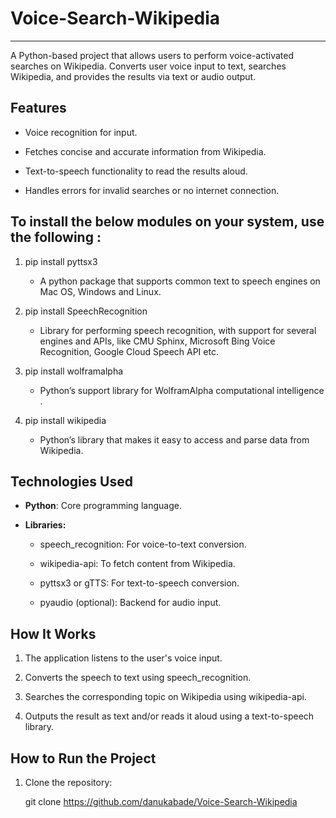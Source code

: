 # Voice-Search-Wikipedia
-----------------------

A Python-based project that allows users to perform voice-activated searches on Wikipedia.
Converts user voice input to text, searches Wikipedia, and provides the results via text or audio output.

Features
----------------------------------------------------------------------------------------------
* Voice recognition for input.
  
* Fetches concise and accurate information from Wikipedia.
  
* Text-to-speech functionality to read the results aloud.
  
* Handles errors for invalid searches or no internet connection.
  
To install the below modules on your system, use the following :
-------------------------------------------------------------------------
1. pip install pyttsx3
   
   * A python package that supports common text to speech engines on Mac OS, Windows and Linux.

2. pip install SpeechRecognition

   * Library for performing speech recognition, with support for several engines and APIs, like CMU Sphinx, Microsoft Bing Voice Recognition, Google Cloud Speech API etc.

3. pip install wolframalpha

   * Python’s support library for WolframAlpha computational intelligence .

4. pip install wikipedia

   * Python’s library that makes it easy to access and parse data from Wikipedia.
     
Technologies Used
---------------------------------------
* **Python**: Core programming language.
  
* **Libraries:**
  
    * speech_recognition: For voice-to-text conversion.
  
    * wikipedia-api: To fetch content from Wikipedia.
  
    * pyttsx3 or gTTS: For text-to-speech conversion.
  
    * pyaudio (optional): Backend for audio input.
  
How It Works
-----------------
1. The application listens to the user's voice input.
   
2. Converts the speech to text using speech_recognition.
   
3. Searches the corresponding topic on Wikipedia using wikipedia-api.
   
4. Outputs the result as text and/or reads it aloud using a text-to-speech library.

How to Run the Project
------------------------
1. Clone the repository:
   
   git clone https://github.com/danukabade/Voice-Search-Wikipedia

   
